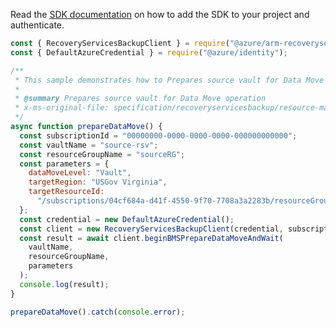 Read the [SDK documentation](https://github.com/Azure/azure-sdk-for-js/blob/%40azure%2Farm-recoveryservicesbackup_8.2.0/sdk/recoveryservicesbackup/arm-recoveryservicesbackup/README.md) on how to add the SDK to your project and authenticate.

```javascript
const { RecoveryServicesBackupClient } = require("@azure/arm-recoveryservicesbackup");
const { DefaultAzureCredential } = require("@azure/identity");

/**
 * This sample demonstrates how to Prepares source vault for Data Move operation
 *
 * @summary Prepares source vault for Data Move operation
 * x-ms-original-file: specification/recoveryservicesbackup/resource-manager/Microsoft.RecoveryServices/stable/2021-12-01/examples/BackupDataMove/PrepareDataMove_Post.json
 */
async function prepareDataMove() {
  const subscriptionId = "00000000-0000-0000-0000-000000000000";
  const vaultName = "source-rsv";
  const resourceGroupName = "sourceRG";
  const parameters = {
    dataMoveLevel: "Vault",
    targetRegion: "USGov Virginia",
    targetResourceId:
      "/subscriptions/04cf684a-d41f-4550-9f70-7708a3a2283b/resourceGroups/targetRG/providers/Microsoft.RecoveryServices/vaults/target-rsv",
  };
  const credential = new DefaultAzureCredential();
  const client = new RecoveryServicesBackupClient(credential, subscriptionId);
  const result = await client.beginBMSPrepareDataMoveAndWait(
    vaultName,
    resourceGroupName,
    parameters
  );
  console.log(result);
}

prepareDataMove().catch(console.error);
```
